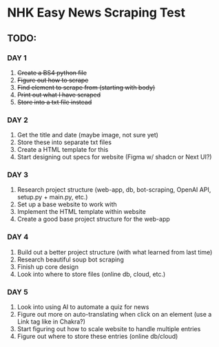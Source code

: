 # NHK Easy News Scraping Test

## TODO:

### DAY 1
1. ~~Create a BS4 python file~~
2. ~~Figure out how to scrape~~
3. ~~Find element to scrape from (starting with body)~~
4. ~~Print out what I have scraped~~
5. ~~Store into a txt file instead~~

### DAY 2
1. Get the title and date (maybe image, not sure yet)
2. Store these into separate txt files
3. Create a HTML template for this
4. Start designing out specs for website (Figma w/ shadcn or Next UI?)

### DAY 3
1. Research project structure (web-app, db, bot-scraping, OpenAI API, setup.py + main.py, etc.)
2. Set up a base website to work with
3. Implement the HTML template within website
4. Create a good base project structure for the web-app 

### DAY 4
1. Build out a better project structure (with what learned from last time)
2. Research beautiful soup bot scraping
3. Finish up core design
4. Look into where to store files (online db, cloud, etc.)

### DAY 5
1. Look into using AI to automate a quiz for news
2. Figure out more on auto-translating when click on an element (use a Link tag like in Chakra?)
3. Start figuring out how to scale website to handle multiple entries
4. Figure out where to store these entries (online db/cloud)
